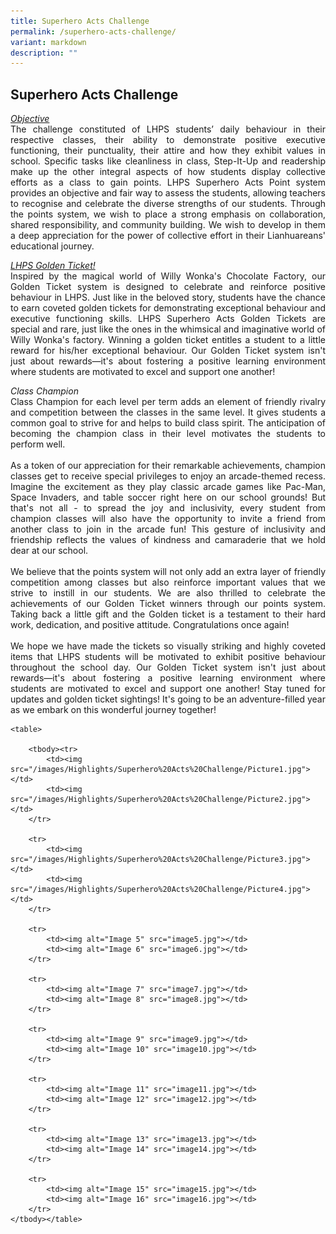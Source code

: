 ```yaml
---
title: Superhero Acts Challenge
permalink: /superhero-acts-challenge/
variant: markdown
description: ""
---
```

<h2><strong>Superhero Acts Challenge</strong></h2>

<p style="text-align: justify"><i><u>Objective</u></i><br>
The challenge constituted of LHPS students’ daily behaviour in their respective classes, their ability to demonstrate positive executive functioning, their punctuality, their attire and how they exhibit values in school. Specific tasks like cleanliness in class, Step-It-Up and readership make up the other integral aspects of how students display collective efforts as a class to gain points. LHPS Superhero Acts Point system provides an objective and fair way to assess the students, allowing teachers to recognise and celebrate the diverse strengths of our students. Through the points system, we wish to place a strong emphasis on collaboration, shared responsibility, and community building. We wish to develop in them a deep appreciation for the power of collective effort in their Lianhuareans' educational journey.
</p>

<p style="text-align: justify"><i><u>LHPS Golden Ticket!</u></i><br>
Inspired by the magical world of Willy Wonka's Chocolate Factory, our Golden Ticket system is designed to celebrate and reinforce positive behaviour in LHPS. 
Just like in the beloved story, students have the chance to earn coveted golden tickets for demonstrating exceptional behaviour and executive functioning skills. LHPS Superhero Acts Golden Tickets are special and rare, just like the ones in the whimsical and imaginative world of Willy Wonka's factory. Winning a golden ticket entitles a student to a little reward for his/her exceptional behaviour. Our Golden Ticket system isn't just about rewards—it's about fostering a positive learning environment where students are motivated to excel and support one another! 
</p>

<p style="text-align: justify"><i>Class Champion</i><br>
Class Champion for each level per term adds an element of friendly rivalry and competition between the classes in the same level. It gives students a common goal to strive for and helps to build class spirit. The anticipation of becoming the champion class in their level motivates the students to perform well.<br><br>
As a token of our appreciation for their remarkable achievements, champion classes get to receive special privileges to enjoy an arcade-themed recess. Imagine the excitement as they play classic arcade games like Pac-Man, Space Invaders, and table soccer right here on our school grounds! But that's not all - to spread the joy and inclusivity, every student from champion classes will also have the opportunity to invite a friend from another class to join in the arcade fun! This gesture of inclusivity and friendship reflects the values of kindness and camaraderie that we hold dear at our school. 
<br><br>
We believe that the points system will not only add an extra layer of friendly competition among classes but also reinforce important values that we strive to instill in our students.
We are also thrilled to celebrate the achievements of our Golden Ticket winners through our points system. Taking back a little gift and the Golden ticket is a testament to their hard work, dedication, and positive attitude.
Congratulations once again!
<br><br>
	We hope we have made the tickets so visually striking and highly coveted items that LHPS students will be motivated to exhibit positive behaviour throughout the school day. Our Golden Ticket system isn't just about rewards—it's about fostering a positive learning environment where students are motivated to excel and support one another! 
Stay tuned for updates and golden ticket sightings! It's going to be an adventure-filled year as we embark on this wonderful journey together!  
</p>

<style>
        table {
            width: 60%; /* Adjust table width */
            margin: 20px auto; /* Center the table */
            border-collapse: collapse; /* Clean spacing */
        }
        td {
            padding: 10px; /* Adds space around images */
            text-align: center; /* Centers images in the cell */
        }
        img {
            width: 150px; /* Sets image width */
            height: auto; /* Maintains aspect ratio */
        }
    </style>

    <table>
        
        <tbody><tr>
            <td><img src="/images/Highlights/Superhero%20Acts%20Challenge/Picture1.jpg"></td>
            <td><img src="/images/Highlights/Superhero%20Acts%20Challenge/Picture2.jpg"></td>
        </tr>
        
        <tr>
            <td><img src="/images/Highlights/Superhero%20Acts%20Challenge/Picture3.jpg"></td>
            <td><img src="/images/Highlights/Superhero%20Acts%20Challenge/Picture4.jpg"></td>
        </tr>
        
        <tr>
            <td><img alt="Image 5" src="image5.jpg"></td>
            <td><img alt="Image 6" src="image6.jpg"></td>
        </tr>
        
        <tr>
            <td><img alt="Image 7" src="image7.jpg"></td>
            <td><img alt="Image 8" src="image8.jpg"></td>
        </tr>
        
        <tr>
            <td><img alt="Image 9" src="image9.jpg"></td>
            <td><img alt="Image 10" src="image10.jpg"></td>
        </tr>
        
        <tr>
            <td><img alt="Image 11" src="image11.jpg"></td>
            <td><img alt="Image 12" src="image12.jpg"></td>
        </tr>
        
        <tr>
            <td><img alt="Image 13" src="image13.jpg"></td>
            <td><img alt="Image 14" src="image14.jpg"></td>
        </tr>
        
        <tr>
            <td><img alt="Image 15" src="image15.jpg"></td>
            <td><img alt="Image 16" src="image16.jpg"></td>
        </tr>
    </tbody></table>
